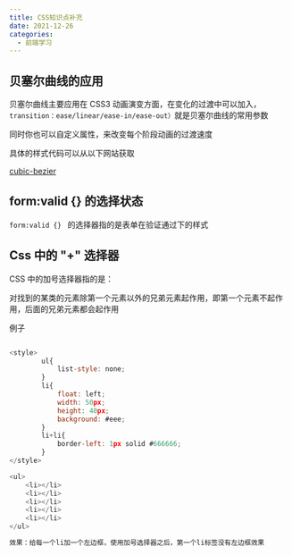 ```yaml
---
title: CSS知识点补充
date: 2021-12-26
categories:
  - 前端学习
---
```


## 贝塞尔曲线的应用

贝塞尔曲线主要应用在 CSS3 动画演变方面，在变化的过渡中可以加入，`transition：ease/linear/ease-in/ease-out）`就是贝塞尔曲线的常用参数

同时你也可以自定义属性，来改变每个阶段动画的过渡速度

具体的样式代码可以从以下网站获取

[cubic-bezier](https://cubic-bezier.com/#.63,.56,.79,.69)

## form:valid {} 的选择状态

`form:valid {} ` 的选择器指的是表单在验证通过下的样式

## Css 中的 "+" 选择器

CSS 中的加号选择器指的是：

对找到的某类的元素除第一个元素以外的兄弟元素起作用，即第一个元素不起作用，后面的兄弟元素都会起作用

例子

```JavaScript

<style>
        ul{
            list-style: none;
        }
        li{
            float: left;
            width: 50px;
            height: 40px;
            background: #eee;
        }
        li+li{
            border-left: 1px solid #666666;
        }
</style>

<ul>
    <li></li>
    <li></li>
    <li></li>
    <li></li>
    <li></li>
</ul>

效果：给每一个li加一个左边框，使用加号选择器之后，第一个li标签没有左边框效果
```
